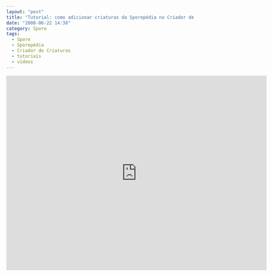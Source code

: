 ```yaml
---
layout: "post"
title: "Tutorial: como adicionar criaturas da Sporepédia no Criador de Criaturas"
date: "2008-06-22 14:38"
category: Spore
tags:
  - Spore
  - Sporepédia
  - Criador de Criaturas
  - tutoriais
  - vídeos
---
```


<iframe width="695" height="521" src="https://www.youtube.com/embed/Q9uuCj-tNw0" frameborder="0" allow="accelerometer; autoplay; encrypted-media; gyroscope; picture-in-picture" allowfullscreen></iframe>

